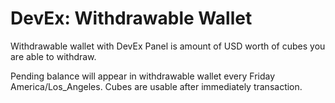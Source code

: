 # DevEx: Withdrawable Wallet

Withdrawable wallet with DevEx Panel is amount of USD worth of cubes you are able to withdraw.

Pending balance will appear in withdrawable wallet every Friday America/Los\_Angeles. Cubes are usable after immediately transaction.
